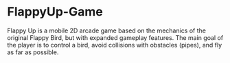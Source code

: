 # FlappyUp-Game
Flappy Up is a mobile 2D arcade game based on the mechanics of the original Flappy Bird, but with expanded gameplay features. The main goal of the player is to control a bird, avoid collisions with obstacles (pipes), and fly as far as possible.
